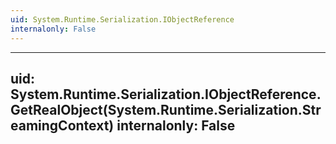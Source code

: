 ```yaml
---
uid: System.Runtime.Serialization.IObjectReference
internalonly: False
---
```


---
uid: System.Runtime.Serialization.IObjectReference.GetRealObject(System.Runtime.Serialization.StreamingContext)
internalonly: False
---
